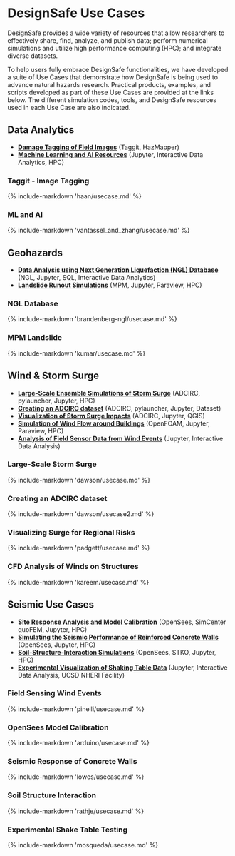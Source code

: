 # DesignSafe Use Cases

DesignSafe provides a wide variety of resources that allow researchers to effectively share, find, analyze, and publish data; perform numerical simulations and utilize high performance computing (HPC); and integrate diverse datasets.  

To help users fully embrace DesignSafe functionalities, we have developed a suite of Use Cases that demonstrate how DesignSafe is being used to advance natural hazards research.  Practical products, examples, and scripts developed as part of these Use Cases are provided at the links below.  The different simulation codes, tools, and DesignSafe resources used in each Use Case are also indicated.

## Data Analytics

* [**Damage Tagging of Field Images**](#taggit-image-tagging) (Taggit, HazMapper)
* [**Machine Learning and AI Resources**](#ml-and-ai) (Jupyter, Interactive Data Analytics, HPC)

### Taggit - Image Tagging

{% include-markdown 'haan/usecase.md' %}

### ML and AI

{% include-markdown 'vantassel_and_zhang/usecase.md' %}

## Geohazards 

* [**Data Analysis using Next Generation Liquefaction (NGL) Database**](#application-programming-interfaces) (NGL, Jupyter, SQL, Interactive Data Analytics)
* [**Landslide Runout Simulations**](#mpm-landslide) (MPM, Jupyter, Paraview, HPC)

### NGL Database

{% include-markdown 'brandenberg-ngl/usecase.md' %}

### MPM Landslide

{% include-markdown 'kumar/usecase.md' %}

## Wind &amp; Storm Surge

* [**Large-Scale Ensemble Simulations of Storm Surge**](#large-scale-storm-surge)  (ADCIRC, pylauncher, Jupyter, HPC)
* [**Creating an ADCIRC dataset**](#creating-an-adcirc-dataset)  (ADCIRC, pylauncher, Jupyter, Dataset)
* [**Visualization of Storm Surge Impacts**](#visualizing-surge-for-regional-risks) (ADCIRC, Jupyter, QGIS)
* [**Simulation of Wind Flow around Buildings**](#cfd-analysis-of-winds-on-structures) (OpenFOAM, Jupyter, Paraview, HPC)
* [**Analysis of Field Sensor Data from Wind Events**](#field-sensing-wind-events) (Jupyter, Interactive Data Analysis)

### Large-Scale Storm Surge

{% include-markdown 'dawson/usecase.md' %}

### Creating an ADCIRC dataset

{% include-markdown 'dawson/usecase2.md' %}

### Visualizing Surge for Regional Risks

{% include-markdown 'padgett/usecase.md' %}

### CFD Analysis of Winds on Structures

{% include-markdown 'kareem/usecase.md' %}

## Seismic Use Cases

* [**Site Response Analysis and Model Calibration**](#opensees-model-calibration) (OpenSees, SimCenter quoFEM, Jupyter, HPC)
* [**Simulating the Seismic Performance of Reinforced Concrete Walls**](#seismic-response-of-concrete-walls) (OpenSees, Jupyter, HPC)
* [**Soil-Structure-Interaction Simulations**](#soil-structure-interaction) (OpenSees, STKO, Jupyter, HPC)
* [**Experimental Visualization of Shaking Table Data**](#experimental-shake-table-testing) (Jupyter, Interactive Data Analysis, UCSD NHERI Facility)

### Field Sensing Wind Events

{% include-markdown 'pinelli/usecase.md' %}

### OpenSees Model Calibration

{% include-markdown 'arduino/usecase.md' %}

### Seismic Response of Concrete Walls

{% include-markdown 'lowes/usecase.md' %}

### Soil Structure Interaction

{% include-markdown 'rathje/usecase.md' %}

### Experimental Shake Table Testing

{% include-markdown 'mosqueda/usecase.md' %}

